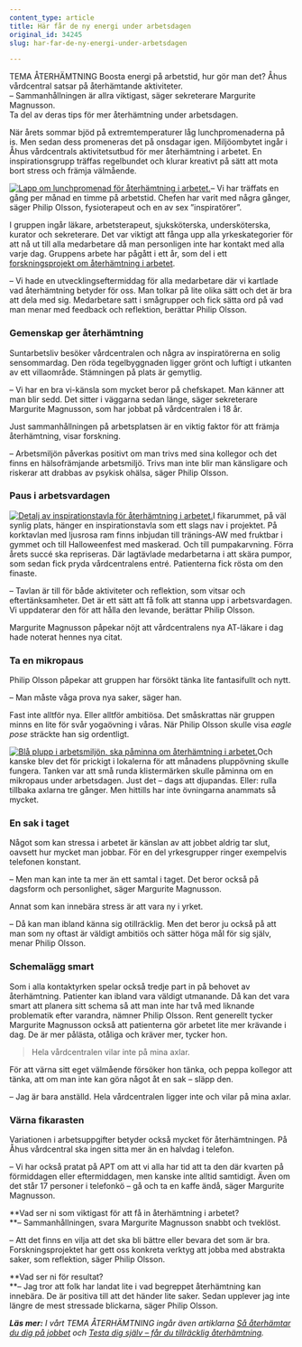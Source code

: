 ```yaml
---
content_type: article
title: Här får de ny energi under arbetsdagen
original_id: 34245
slug: har-far-de-ny-energi-under-arbetsdagen

---
```


TEMA ÅTERHÄMTNING Boosta energi på arbetstid, hur gör man det? Åhus vårdcentral satsar på återhämtande aktiviteter.  
– Sammanhållningen är allra viktigast, säger sekreterare Margurite Magnusson.  
Ta del av deras tips för mer återhämtning under arbetsdagen.

När årets sommar bjöd på extremtemperaturer låg lunchpromenaderna på is. Men sedan dess promeneras det på onsdagar igen. Miljöombytet ingår i Åhus vårdcentrals aktivitetsutbud för mer återhämtning i arbetet. En inspirationsgrupp träffas regelbundet och klurar kreativt på sätt att mota bort stress och främja välmående.

[![Lapp om lunchpromenad för återhämtning i arbetet.](https://www.suntarbetsliv.se/wp-content/uploads/2018/09/200x220-aterhamtning-promenad-foto-jeanette-neij.jpg)](https://www.suntarbetsliv.se/wp-content/uploads/2018/09/200x220-aterhamtning-promenad-foto-jeanette-neij.jpg)– Vi har träffats en gång per månad en timme på arbetstid. Chefen har varit med några gånger, säger Philip Olsson, fysioterapeut och en av sex ”inspiratörer”.

I gruppen ingår läkare, arbetsterapeut, sjuksköterska, undersköterska, kurator och sekreterare. Det var viktigt att fånga upp alla yrkeskategorier för att nå ut till alla medarbetare då man personligen inte har kontakt med alla varje dag. Gruppens arbete har pågått i ett år, som del i ett [forskningsprojekt om återhämtning i arbetet](https://www.suntarbetsliv.se/forskning/organisatorisk-och-social-arbetsmiljo/sa-aterhamtar-du-dig-pa-jobbet/).

– Vi hade en utvecklingseftermiddag för alla medarbetare där vi kartlade vad återhämtning betyder för oss. Man tolkar på lite olika sätt och det är bra att dela med sig. Medarbetare satt i smågrupper och fick sätta ord på vad man menar med feedback och reflektion, berättar Philip Olsson.

### Gemenskap ger återhämtning

Suntarbetsliv besöker vårdcentralen och några av inspiratörerna en solig sensommardag. Den röda tegelbyggnaden ligger grönt och luftigt i utkanten av ett villaområde. Stämningen på plats är gemytlig.

– Vi har en bra vi-känsla som mycket beror på chefskapet. Man känner att man blir sedd. Det sitter i väggarna sedan länge, säger sekreterare Margurite Magnusson, som har jobbat på vårdcentralen i 18 år.

Just sammanhållningen på arbetsplatsen är en viktig faktor för att främja återhämtning, visar forskning.

– Arbetsmiljön påverkas positivt om man trivs med sina kollegor och det finns en hälsofrämjande arbetsmiljö. Trivs man inte blir man känsligare och riskerar att drabbas av psykisk ohälsa, säger Philip Olsson.

### Paus i arbetsvardagen

[![Detalj av inspirationstavla för återhämtning i arbetet.](https://www.suntarbetsliv.se/wp-content/uploads/2018/09/220x200-aterhamtning-inspirationstavla-foto-jeanette-neij.jpg)](https://www.suntarbetsliv.se/wp-content/uploads/2018/09/220x200-aterhamtning-inspirationstavla-foto-jeanette-neij.jpg)I fikarummet, på väl synlig plats, hänger en inspirationstavla som ett slags nav i projektet. På korktavlan med ljusrosa ram finns inbjudan till tränings-AW med fruktbar i gymmet och till Halloweenfest med maskerad. Och till pumpakarvning. Förra årets succé ska repriseras. Där lagtävlade medarbetarna i att skära pumpor, som sedan fick pryda vårdcentralens entré. Patienterna fick rösta om den finaste.

– Tavlan är till för både aktiviteter och reflektion, som vitsar och eftertänksamheter. Det är ett sätt att få folk att stanna upp i arbetsvardagen. Vi uppdaterar den för att hålla den levande, berättar Philip Olsson.

Margurite Magnusson påpekar nöjt att vårdcentralens nya AT-läkare i dag hade noterat hennes nya citat.

### Ta en mikropaus

Philip Olsson påpekar att gruppen har försökt tänka lite fantasifullt och nytt.

– Man måste våga prova nya saker, säger han.

Fast inte alltför nya. Eller alltför ambitiösa. Det småskrattas när gruppen minns en lite för svår yogaövning i våras. När Philip Olsson skulle visa _eagle pose_ sträckte han sig ordentligt.

[![Blå plupp i arbetsmiljön, ska påminna om återhämtning i arbetet.](https://www.suntarbetsliv.se/wp-content/uploads/2018/09/220x200-aterhamtning-plupp-foto-jeanette-neij.jpg)](https://www.suntarbetsliv.se/wp-content/uploads/2018/09/220x200-aterhamtning-plupp-foto-jeanette-neij.jpg)Och kanske blev det för prickigt i lokalerna för att månadens pluppövning skulle fungera. Tanken var att små runda klistermärken skulle påminna om en mikropaus under arbetsdagen. Just det – dags att djupandas. Eller: rulla tillbaka axlarna tre gånger. Men hittills har inte övningarna anammats så mycket.

### En sak i taget

Något som kan stressa i arbetet är känslan av att jobbet aldrig tar slut, oavsett hur mycket man jobbar. För en del yrkesgrupper ringer exempelvis telefonen konstant.

– Men man kan inte ta mer än ett samtal i taget. Det beror också på dagsform och personlighet, säger Margurite Magnusson.

Annat som kan innebära stress är att vara ny i yrket.

– Då kan man ibland känna sig otillräcklig. Men det beror ju också på att man som ny oftast är väldigt ambitiös och sätter höga mål för sig själv, menar Philip Olsson.

### Schemalägg smart

Som i alla kontaktyrken spelar också tredje part in på behovet av återhämtning. Patienter kan ibland vara väldigt utmanande. Då kan det vara smart att planera sitt schema så att man inte har två med liknande problematik efter varandra, nämner Philip Olsson. Rent generellt tycker Margurite Magnusson också att patienterna gör arbetet lite mer krävande i dag. De är mer pålästa, otåliga och kräver mer, tycker hon.

> Hela vårdcentralen vilar inte på mina axlar.

För att värna sitt eget välmående försöker hon tänka, och peppa kollegor att tänka, att om man inte kan göra något åt en sak – släpp den.

– Jag är bara anställd. Hela vårdcentralen ligger inte och vilar på mina axlar.

### Värna fikarasten

Variationen i arbetsuppgifter betyder också mycket för återhämtningen. På Åhus vårdcentral ska ingen sitta mer än en halvdag i telefon.

– Vi har också pratat på APT om att vi alla har tid att ta den där kvarten på förmiddagen eller eftermiddagen, men kanske inte alltid samtidigt. Även om det står 17 personer i telefonkö – gå och ta en kaffe ändå, säger Margurite Magnusson.

**Vad ser ni som viktigast för att få in återhämtning i arbetet?  
**– Sammanhållningen, svara Margurite Magnusson snabbt och tveklöst.

– Att det finns en vilja att det ska bli bättre eller bevara det som är bra. Forskningsprojektet har gett oss konkreta verktyg att jobba med abstrakta saker, som reflektion, säger Philip Olsson.

**Vad ser ni för resultat?  
**– Jag tror att folk har landat lite i vad begreppet återhämtning kan innebära. De är positiva till att det händer lite saker. Sedan upplever jag inte längre de mest stressade blickarna, säger Philip Olsson.

_**Läs mer:** I vårt TEMA ÅTERHÄMTNING ingår även artiklarna [Så återhämtar du dig på jobbet](https://www.suntarbetsliv.se/forskning/organisatorisk-och-social-arbetsmiljo/sa-aterhamtar-du-dig-pa-jobbet/) och [Testa dig själv – får du tillräcklig återhämtning](https://www.suntarbetsliv.se/forskning/organisatorisk-och-social-arbetsmiljo/testa-dig-sjalv-far-du-tillracklig-aterhamtning/)._

